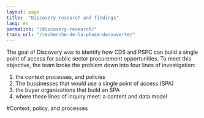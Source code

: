 ```yaml
---
layout: page
title:  "Discovery research and findings"
lang: en
permalink: "/discovery-research/"
trans_url: "/recherche-de-la-phase-decouverte/"
---
```


The goal of Discovery was to identify how CDS and PSPC can build a single point of access for public sector procurement opportunities. To meet this objective, the team broke the problem down into four lines of investigation:

1. the context processes, and policies
2. The bussinesses that would use a single point of access (SPA)
3. the buyer organizations that build an SPA
4. where these lines of inquiry meet: a content and data model

#Context, policy, and processes

